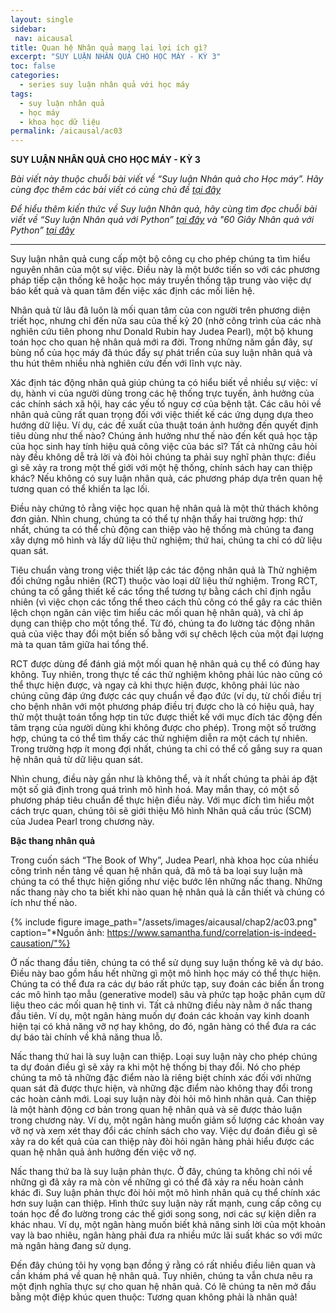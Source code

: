 ```yaml
---
layout: single
sidebar:
 nav: aicausal
title: Quan hệ Nhân quả mang lại lợi ích gì?
excerpt: "SUY LUẬN NHÂN QUẢ CHO HỌC MÁY - KỲ 3"
toc: false
categories:
  - series suy luận nhân quả với học máy
tags:
  - suy luận nhân quả
  - học máy
  - khoa học dữ liệu
permalink: /aicausal/ac03
---
```


**SUY LUẬN NHÂN QUẢ CHO HỌC MÁY - KỲ 3**

*Bài viết này thuộc chuỗi bài viết về “Suy luận Nhân quả cho Học máy”. Hãy cùng đọc thêm các bài viết có cùng chủ đề [tại đây](http://kinhtehocvohai.com/aicausal/)*

*Để hiểu thêm kiến thức về Suy luận Nhân quả, hãy cùng tìm đọc chuỗi bài viết về “Suy luận Nhân quả với Python” [tại đây](http://kinhtehocvohai.com/pythoncausal/) và "60 Giây Nhân quả với Python” [tại đây](http://kinhtehocvohai.com/causalgraph/)*


-------

Suy luận nhân quả cung cấp một bộ công cụ cho phép chúng ta tìm hiểu nguyên nhân của một sự việc. Điều này là một bước tiến so với các phương pháp tiếp cận thống kê hoặc học máy truyền thống tập trung vào việc dự báo kết quả và quan tâm đến việc xác định các mối liên hệ. 

Nhân quả từ lâu đã luôn là mối quan tâm của con người trên phương diện triết học, nhưng chỉ đến nửa sau của thế kỷ 20 (nhờ công trình của các nhà nghiên cứu tiên phong như Donald Rubin hay Judea Pearl), một bộ khung toán học cho quan hệ nhân quả mới ra đời. Trong những năm gần đây, sự bùng nổ của học máy đã thúc đẩy sự phát triển của suy luận nhân quả và thu hút thêm nhiều nhà nghiên cứu đến với lĩnh vực này.

Xác định tác động nhân quả giúp chúng ta có hiểu biết về nhiều sự việc: ví dụ, hành vi của người dùng trong các hệ thống trực tuyến, ảnh hưởng của các chính sách xã hội, hay các yếu tố nguy cơ của bệnh tật. Các câu hỏi về nhân quả cũng rất quan trọng đối với việc thiết kế các ứng dụng dựa theo hướng dữ liệu. Ví dụ, các đề xuất của thuật toán ảnh hưởng đến quyết định tiêu dùng như thế nào? Chúng ảnh hưởng như thế nào đến kết quả học tập của học sinh hay tính hiệu quả công việc của bác sĩ? Tất cả những câu hỏi này đều không dễ trả lời và đòi hỏi chúng ta phải suy nghĩ phản thực: điều gì sẽ xảy ra trong một thế giới với một hệ thống, chính sách hay can thiệp khác? Nếu không có suy luận nhân quả, các phương pháp dựa trên quan hệ tương quan có thể khiến ta lạc lối.

Điều này chứng tỏ rằng việc học quan hệ nhân quả là một thử thách không đơn giản. Nhìn chung, chúng ta có thể tự nhận thấy hai trường hợp: thứ nhất, chúng ta có thể chủ động can thiệp vào hệ thống mà chúng ta đang xây dựng mô hình và lấy dữ liệu thử nghiệm; thứ hai, chúng ta chỉ có dữ liệu quan sát.

Tiêu chuẩn vàng trong việc thiết lập các tác động nhân quả là Thử nghiệm đối chứng ngẫu nhiên (RCT) thuộc vào loại dữ liệu thử nghiệm. Trong RCT, chúng ta cố gắng thiết kế các tổng thể tương tự bằng cách chỉ định ngẫu nhiên (vì việc chọn các tổng thể theo cách thủ công có thể gây ra các thiên lệch chọn ngăn cản việc tìm hiểu các mối quan hệ nhân quả), và chỉ áp dụng can thiệp cho một tổng thể. Từ đó, chúng ta đo lường tác động nhân quả của việc thay đổi một biến số bằng với sự chêch lệch của một đại lượng mà ta quan tâm giữa hai tổng thể. 

RCT được dùng để đánh giá một mối quan hệ nhân quả cụ thể có đúng hay không. Tuy nhiên, trong thực tế các thử nghiệm không phải lúc nào cũng có thể thực hiện được, và ngay cả khi thực hiện được, không phải lúc nào chúng cũng đáp ứng được các quy chuẩn về đạo đức (ví dụ, từ chối điều trị cho bệnh nhân với một phương pháp điều trị được cho là có hiệu quả, hay thử một thuật toán tổng hợp tin tức được thiết kế với mục đích tác động đến tâm trạng của người dùng khi không được cho phép). Trong một số trường hợp, chúng ta có thể tìm thấy các thử nghiệm diễn ra một cách tự nhiên. Trong trường hợp ít mong đợi nhất, chúng ta chỉ có thể cố gắng suy ra quan hệ nhân quả từ dữ liệu quan sát.

Nhìn chung, điều này gần như là không thể, và ít nhất chúng ta phải áp đặt một số giả định trong quá trình mô hình hoá. May mắn thay, có một số phương pháp tiêu chuẩn để thực hiện điều này. Với mục đích tìm hiểu một cách trực quan, chúng tôi sẽ giới thiệu Mô hình Nhân quả cấu trúc (SCM) của Judea Pearl trong chương này. 

**Bậc thang nhân quả**

Trong cuốn sách “The Book of Why”, Judea Pearl, nhà khoa học của nhiều công trình nền tảng về quan hệ nhân quả, đã mô tả ba loại suy luận mà chúng ta có thể thực hiện giống như việc bước lên những nấc thang. Những nấc thang này cho ta biết khi nào quan hệ nhân quả là cần thiết và chúng có ích như thế nào. 


{% include figure image_path="/assets/images/aicausal/chap2/ac03.png" caption="*Nguồn ảnh: https://www.samantha.fund/correlation-is-indeed-causation/"%}

Ở nấc thang đầu tiên, chúng ta có thể sử dụng suy luận thống kê và dự báo. Điều này bao gồm hầu hết những gì một mô hình học máy có thể thực hiện. Chúng ta có thể đưa ra các dự báo rất phức tạp, suy đoán  các biến ẩn trong các mô hình tạo mẫu (generative model) sâu và phức tạp hoặc phân cụm dữ liệu theo các mối quan hệ tinh vi. Tất cả những điều này nằm ở nấc thang đầu tiên. Ví dụ, một ngân hàng muốn dự đoán các khoản vay kinh doanh hiện tại có khả năng vỡ nợ hay không, do đó, ngân hàng có thể đưa ra các dự báo tài chính về khả năng thua lỗ.

Nấc thang thứ hai là suy luận can thiệp. Loại suy luận này cho phép chúng ta dự đoán điều gì sẽ xảy ra khi một hệ thống bị thay đổi. Nó cho phép chúng ta mô tả những đặc điểm nào là riêng biệt chính xác đối với những quan sát đã được thực hiện, và những đặc điểm nào không thay đổi trong các hoàn cảnh mới. Loại suy luận này đòi hỏi mô hình nhân quả. Can thiệp là một hành động cơ bản trong quan hệ nhân quả và sẽ được thảo luận trong chương này. Ví dụ, một ngân hàng muốn giảm số lượng các khoản vay vỡ nợ và xem xét thay đổi các chính sách cho vay. Việc dự đoán điều gì sẽ xảy ra do kết quả của can thiệp này đòi hỏi ngân hàng phải hiểu được các quan hệ nhân quả ảnh hưởng đến việc vỡ nợ.

Nấc thang thứ ba là suy luận phản thực. Ở đây, chúng ta không chỉ nói về những gì đã xảy ra mà còn về những gì có thể đã xảy ra nếu hoàn cảnh khác đi. Suy luận phản thực đòi hỏi một mô hình nhân quả cụ thể chính xác hơn suy luận can thiệp. Hình thức suy luận này rất mạnh, cung cấp công cụ toán học để đo lường trong các thế giới song song, nơi các sự kiện diễn ra khác nhau. Ví dụ, một ngân hàng muốn biết khả năng sinh lời của một khoản vay là bao nhiêu, ngân hàng phải đưa ra nhiều mức lãi suất khác so với mức mà ngân hàng đang sử dụng. 

Đến đây chúng tôi hy vọng bạn đồng ý rằng có rất nhiều điều liên quan và cần khám phá về quan hệ nhân quả. Tuy nhiên, chúng ta vẫn chưa nêu ra một định nghĩa thực sự cho quan hệ nhân quả. Có lẽ chúng ta nên mở đầu bằng một điệp khúc quen thuộc: Tương quan không phải là nhân quả!



